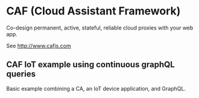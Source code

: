 # CAF (Cloud Assistant Framework)

Co-design permanent, active, stateful, reliable cloud proxies with your web app.

See http://www.cafjs.com

## CAF IoT example using continuous graphQL queries

Basic example combining a CA, an IoT device application, and GraphQL.

